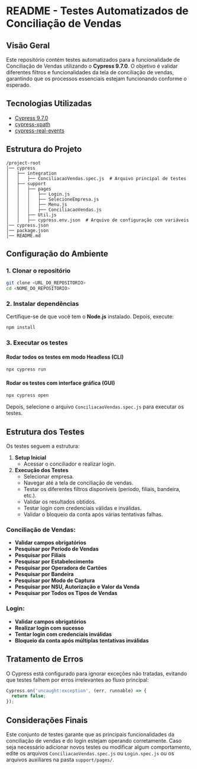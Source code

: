 # README - Testes Automatizados de Conciliação de Vendas

## Visão Geral
Este repositório contém testes automatizados para a funcionalidade de Conciliação de Vendas utilizando o **Cypress 9.7.0**. O objetivo é validar diferentes filtros e funcionalidades da tela de conciliação de vendas, garantindo que os processos essenciais estejam funcionando conforme o esperado.

## Tecnologias Utilizadas
- [Cypress 9.7.0](https://docs.cypress.io/guides/references/changelog#9-7-0)
- [cypress-xpath](https://www.npmjs.com/package/cypress-xpath)
- [cypress-real-events](https://www.npmjs.com/package/cypress-real-events)

## Estrutura do Projeto
```
/project-root
│── cypress
│   ├── integration
│   │   ├── ConciliacaoVendas.spec.js  # Arquivo principal de testes
│   ├── support
│   │   ├── pages
│   │   │   ├── Login.js
│   │   │   ├── SelecioneEmpresa.js
│   │   │   ├── Menu.js
│   │   │   ├── ConciliacaoVendas.js
│   │   ├── Util.js
│   │   ├── cypress.env.json  # Arquivo de configuração com variáveis
│── cypress.json
│── package.json
│── README.md
```

## Configuração do Ambiente
### 1. Clonar o repositório
```sh
git clone <URL_DO_REPOSITORIO>
cd <NOME_DO_REPOSITORIO>
```

### 2. Instalar dependências
Certifique-se de que você tem o **Node.js** instalado. Depois, execute:
```sh
npm install
```

### 3. Executar os testes
#### Rodar todos os testes em modo Headless (CLI)
```sh
npx cypress run
```

#### Rodar os testes com interface gráfica (GUI)
```sh
npx cypress open
```
Depois, selecione o arquivo `ConciliacaoVendas.spec.js` para executar os testes.

## Estrutura dos Testes
Os testes seguem a estrutura:
1. **Setup Inicial**
   - Acessar o conciliador e realizar login.
2. **Execução dos Testes**
   - Selecionar empresa.
   - Navegar até a tela de conciliação de vendas.
   - Testar os diferentes filtros disponíveis (período, filiais, bandeira, etc.).
   - Validar os resultados obtidos.
   - Testar login com credenciais válidas e inválidas.
   - Validar o bloqueio da conta após várias tentativas falhas.

### Conciliação de Vendas:
- **Validar campos obrigatórios**
- **Pesquisar por Período de Vendas**
- **Pesquisar por Filiais**
- **Pesquisar por Estabelecimento**
- **Pesquisar por Operadora de Cartões**
- **Pesquisar por Bandeira**
- **Pesquisar por Modo de Captura**
- **Pesquisar por NSU, Autorização e Valor da Venda**
- **Pesquisar por Todos os Tipos de Vendas**

### Login:
- **Validar campos obrigatórios**
- **Realizar login com sucesso**
- **Tentar login com credenciais inválidas**
- **Bloqueio da conta após múltiplas tentativas inválidas**


## Tratamento de Erros
O Cypress está configurado para ignorar exceções não tratadas, evitando que testes falhem por erros irrelevantes ao fluxo principal:
```js
Cypress.on('uncaught:exception', (err, runnable) => {
  return false;
});
```

## Considerações Finais

Este conjunto de testes garante que as principais funcionalidades da conciliação de vendas e do login estejam operando corretamente. Caso seja necessário adicionar novos testes ou modificar algum comportamento, edite os arquivos `ConciliacaoVendas.spec.js` ou `Login.spec.js` ou os arquivos auxiliares na pasta `support/pages/`.
